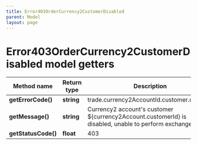 ```yaml
---
title: Error403OrderCurrency2CustomerDisabled
parent: Model
layout: page
---
```


# Error403OrderCurrency2CustomerDisabled model getters

Method name | Return type | Description | Notes
------------ | ------------- | ------------- | -------------
**getErrorCode()** | **string** | trade.currency2AccountId.customer.disabled |
**getMessage()** | **string** | Currency2 account's customer ${currency2Account.customerId} is disabled, unable to perform exchange trade. |
**getStatusCode()** | **float** | 403 |

